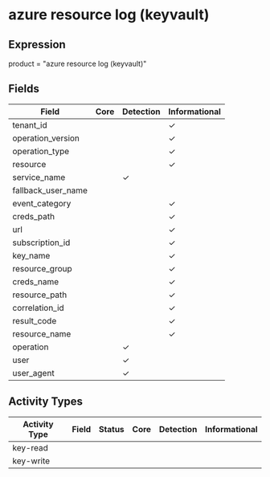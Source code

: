 azure resource log (keyvault)
=============================

Expression
----------

product = "azure resource log (keyvault)"

Fields
------

| Field              | Core | Detection | Informational |
| ------------------ | ---- | --------- | ------------- |
| tenant_id          |      |           | &#10003;      |
| operation_version  |      |           | &#10003;      |
| operation_type     |      |           | &#10003;      |
| resource           |      |           | &#10003;      |
| service_name       |      | &#10003;  |               |
| fallback_user_name |      |           |               |
| event_category     |      |           | &#10003;      |
| creds_path         |      |           | &#10003;      |
| url                |      |           | &#10003;      |
| subscription_id    |      |           | &#10003;      |
| key_name           |      |           | &#10003;      |
| resource_group     |      |           | &#10003;      |
| creds_name         |      |           | &#10003;      |
| resource_path      |      |           | &#10003;      |
| correlation_id     |      |           | &#10003;      |
| result_code        |      |           | &#10003;      |
| resource_name      |      |           | &#10003;      |
| operation          |      | &#10003;  |               |
| user               |      | &#10003;  |               |
| user_agent         |      | &#10003;  |               |

Activity Types
--------------

| Activity Type | Field | Status | Core | Detection | Informational |
| ------------- | ----- | ------ | ---- | --------- | ------------- |
| key-read      |       |        |      |           |               |
| key-write     |       |        |      |           |               |

